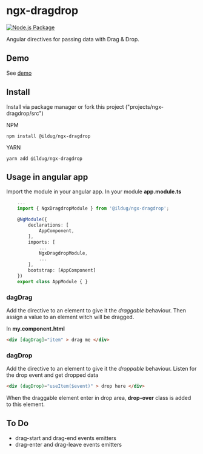 # ngx-dragdrop

[![Node.js Package](https://github.com/ilDug/ngx-dragdrop/actions/workflows/npm-publish.yml/badge.svg)](https://github.com/ilDug/ngx-dragdrop/actions/workflows/npm-publish.yml)

Angular directives for passing data with Drag & Drop.

## Demo
See [demo](http://ngx-dragdrop.dagtech.it)


## Install

Install via package manager or fork this project ("projects/ngx-dragdrop/src")

NPM 

```
npm install @ildug/ngx-dragdrop
```
YARN 

```
yarn add @ildug/ngx-dragdrop
```

## Usage in angular app

Import the module in your angular app. In your module **app.module.ts**

``` typescript
    ...
    import { NgxDragdropModule } from '@ildug/ngx-dragdrop';

    @NgModule({
        declarations: [
            AppComponent,
        ],
        imports: [
            ...
            NgxDragdropModule,
            ...
        ],
        bootstrap: [AppComponent]
    })
    export class AppModule { }
```

### dagDrag

Add the directive to an element to give it the *draggable* behaviour. Then assign a value to an element witch will be dragged.


In **my.component.html**

``` html
<div [dagDrag]="item" > drag me </div>
```

### dagDrop
Add the directive to an element to give it the *droppable* behaviour. Listen for the drop event and get dropped data

``` html
<div (dagDrop)="useItem($event)" > drop here </div>
``` 

When the draggable element enter in drop area,  **drop-over**  class is added to this element.

## To Do

- drag-start and drag-end events emitters
- drag-enter and drag-leave events emitters
